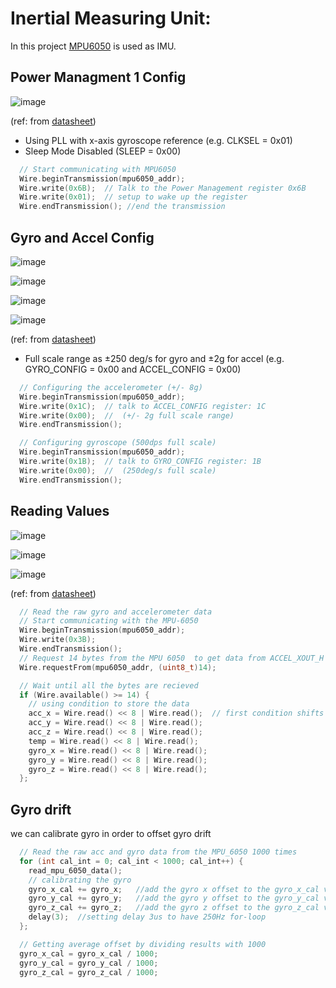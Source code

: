 
# Inertial Measuring Unit:
In this project [MPU6050](https://invensense.tdk.com/wp-content/uploads/2015/02/MPU-6000-Datasheet1.pdf) is used as IMU.

## Power Managment 1 Config
![image](https://github.com/user-attachments/assets/1631a5d6-966e-4ab5-8da3-172b7c94a8c8)

(ref: from [datasheet](https://invensense.tdk.com/wp-content/uploads/2015/02/MPU-6000-Register-Map1.pdf))

- Using PLL with x-axis gyroscope reference (e.g. CLKSEL = 0x01)
- Sleep Mode Disabled (SLEEP = 0x00)

```C
  // Start communicating with MPU6050
  Wire.beginTransmission(mpu6050_addr);
  Wire.write(0x6B);  // Talk to the Power Management register 0x6B
  Wire.write(0x01);  // setup to wake up the register
  Wire.endTransmission(); //end the transmission
```

## Gyro and Accel Config
![image](https://github.com/user-attachments/assets/cdf3c9ea-3c96-42db-9e55-ea67516756b6)

![image](https://github.com/user-attachments/assets/b6746afb-7522-4cbb-b851-032bca284a99)

![image](https://github.com/user-attachments/assets/cf81da80-db9f-4f58-978d-0b9b63bcb6df)

![image](https://github.com/user-attachments/assets/ea1f5220-99a0-4bd3-b4ae-92d5fab33c65)

(ref: from [datasheet](https://invensense.tdk.com/wp-content/uploads/2015/02/MPU-6000-Register-Map1.pdf))

- Full scale range as $\pm$250 deg/s for gyro and $\pm$2g for accel  (e.g. GYRO_CONFIG = 0x00 and ACCEL_CONFIG = 0x00)

```C
  // Configuring the accelerometer (+/- 8g)
  Wire.beginTransmission(mpu6050_addr);
  Wire.write(0x1C);  // talk to ACCEL_CONFIG register: 1C
  Wire.write(0x00);  //  (+/- 2g full scale range)
  Wire.endTransmission();

  // Configuring gyroscope (500dps full scale)
  Wire.beginTransmission(mpu6050_addr);
  Wire.write(0x1B);  // talk to GYRO_CONFIG register: 1B
  Wire.write(0x00);  //  (250deg/s full scale)
  Wire.endTransmission();
```
 
## Reading Values
![image](https://github.com/user-attachments/assets/fdfc4e3b-b1a0-46d9-923b-9a12f1bc4b09)

![image](https://github.com/user-attachments/assets/d629bfd3-3008-4c23-b294-aba11e6e66e8)

![image](https://github.com/user-attachments/assets/d2778dea-06a7-4f35-9722-856238d07899)

(ref: from [datasheet](https://invensense.tdk.com/wp-content/uploads/2015/02/MPU-6000-Register-Map1.pdf))

```C
  // Read the raw gyro and accelerometer data
  // Start communicating with the MPU-6050
  Wire.beginTransmission(mpu6050_addr);
  Wire.write(0x3B);
  Wire.endTransmission();
  // Request 14 bytes from the MPU 6050  to get data from ACCEL_XOUT_H -> GYRO_ZOUT_L (check register sheet of MPU)
  Wire.requestFrom(mpu6050_addr, (uint8_t)14);

  // Wait until all the bytes are recieved
  if (Wire.available() >= 14) {
    // using condition to store the data
    acc_x = Wire.read() << 8 | Wire.read();  // first condition shifts the high bit to 8 digits and second condition places the LOW bit to complete data
    acc_y = Wire.read() << 8 | Wire.read();
    acc_z = Wire.read() << 8 | Wire.read();
    temp = Wire.read() << 8 | Wire.read();
    gyro_x = Wire.read() << 8 | Wire.read();
    gyro_y = Wire.read() << 8 | Wire.read();
    gyro_z = Wire.read() << 8 | Wire.read();
  };
```

## Gyro drift
we can calibrate gyro in order to offset gyro drift

```C
  // Read the raw acc and gyro data from the MPU_6050 1000 times
  for (int cal_int = 0; cal_int < 1000; cal_int++) {
    read_mpu_6050_data();
    // calibrating the gyro
    gyro_x_cal += gyro_x;   //add the gyro x offset to the gyro_x_cal variable
    gyro_y_cal += gyro_y;   //add the gyro y offset to the gyro_y_cal variable
    gyro_z_cal += gyro_z;   //add the gyro z offset to the gyro_z_cal variable
    delay(3);  //setting delay 3us to have 250Hz for-loop
  };

  // Getting average offset by dividing results with 1000
  gyro_x_cal = gyro_x_cal / 1000;
  gyro_y_cal = gyro_y_cal / 1000;
  gyro_z_cal = gyro_z_cal / 1000;
```
